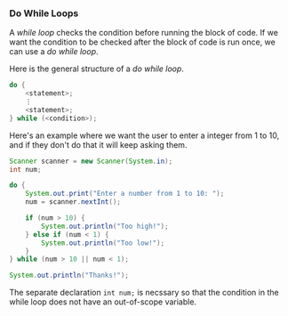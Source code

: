 <!-- # [Link to video.]() -->

### Do While Loops

A *while loop* checks the condition before running the block of code. If we want the condition to be checked after the block of code is run once, we can use a *do while loop*. 

Here is the general structure of a *do while loop*.

```java
do {
    <statement>;
    ⋮
    <statement>;
} while (<condition>);
```

Here's an example where we want the user to enter a integer from 1 to 10, and if they don't do that it will keep asking them.

```java
Scanner scanner = new Scanner(System.in);
int num;

do {
    System.out.print("Enter a number from 1 to 10: ");
    num = scanner.nextInt(); 

    if (num > 10) {
        System.out.println("Too high!");
    } else if (num < 1) {
        System.out.println("Too low!");
    }
} while (num > 10 || num < 1);

System.out.println("Thanks!");
```

The separate declaration `int num;` is necssary so that the condition in the while loop does not have an out-of-scope variable. 
